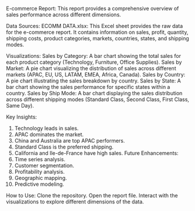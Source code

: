 E-commerce Report: This report provides a comprehensive overview of sales performance across different dimensions.

Data Sources:
ECOMM DATA.xlsx: This Excel sheet provides the raw data for the e-commerce report. It contains information on sales,     profit, quantity, shipping costs, product categories, markets, countries, states, and shipping modes.

Visualizations:
Sales by Category: A bar chart showing the total sales for each product category (Technology, Furniture, Office Supplies).
Sales by Market: A pie chart visualizing the distribution of sales across different markets (APAC, EU, US, LATAM, EMEA, Africa, Canada).
Sales by Country: A pie chart illustrating the sales breakdown by country.
Sales by State: A bar chart showing the sales performance for specific states within a country.
Sales by Ship Mode: A bar chart displaying the sales distribution across different shipping modes (Standard Class, Second Class, First Class, Same Day).

Key Insights:
1. Technology leads in sales.
2. APAC dominates the market.
3. China and Australia are top APAC performers.
4. Standard Class is the preferred shipping.
5. California and Ile-de-France have high sales.
Future Enhancements:
1. Time series analysis.
2. Customer segmentation.
3. Profitability analysis.
4. Geographic mapping.
5. Predictive modeling.

How to Use:
Clone the repository.
Open the report file.
Interact with the visualizations to explore different dimensions of the data.
